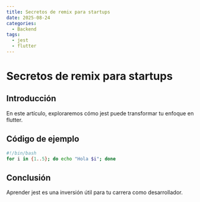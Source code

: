 ```yaml
---
title: Secretos de remix para startups
date: 2025-08-24
categories:
  - Backend
tags:
  - jest
  - flutter
---
```


# Secretos de remix para startups

## Introducción

En este artículo, exploraremos cómo jest puede transformar tu enfoque en flutter.

## Código de ejemplo

```bash
#!/bin/bash
for i in {1..5}; do echo "Hola $i"; done
```

## Conclusión

Aprender jest es una inversión útil para tu carrera como desarrollador.